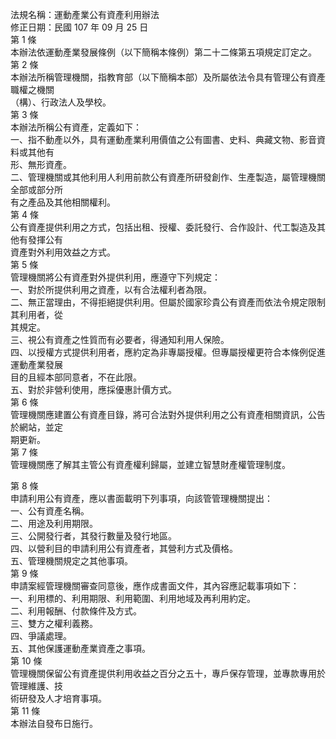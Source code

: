 法規名稱：運動產業公有資產利用辦法  
修正日期：民國 107 年 09 月 25 日  
第 1 條  
本辦法依運動產業發展條例（以下簡稱本條例）第二十二條第五項規定訂定之。  
第 2 條  
本辦法所稱管理機關，指教育部（以下簡稱本部）及所屬依法令具有管理公有資產職權之機關  
（構）、行政法人及學校。  
第 3 條  
本辦法所稱公有資產，定義如下：  
一、指不動產以外，具有運動產業利用價值之公有圖書、史料、典藏文物、影音資料或其他有  
形、無形資產。  
二、管理機關或其他利用人利用前款公有資產所研發創作、生產製造，屬管理機關全部或部分所  
有之產品及其他相關權利。  
第 4 條  
公有資產提供利用之方式，包括出租、授權、委託發行、合作設計、代工製造及其他有發揮公有  
資產對外利用效益之方式。  
第 5 條  
管理機關將公有資產對外提供利用，應遵守下列規定：  
一、對於所提供利用之資產，以有合法權利者為限。  
二、無正當理由，不得拒絕提供利用。但屬於國家珍貴公有資產而依法令規定限制其利用者，從  
其規定。  
三、視公有資產之性質而有必要者，得通知利用人保險。  
四、以授權方式提供利用者，應約定為非專屬授權。但專屬授權更符合本條例促進運動產業發展  
目的且經本部同意者，不在此限。  
五、對於非營利使用，應採優惠計價方式。  
第 6 條  
管理機關應建置公有資產目錄，將可合法對外提供利用之公有資產相關資訊，公告於網站，並定  
期更新。  
第 7 條  
管理機關應了解其主管公有資產權利歸屬，並建立智慧財產權管理制度。  


第 8 條  
申請利用公有資產，應以書面載明下列事項，向該管管理機關提出：  
一、公有資產名稱。  
二、用途及利用期限。  
三、公開發行者，其發行數量及發行地區。  
四、以營利目的申請利用公有資產者，其營利方式及價格。  
五、管理機關規定之其他事項。  
第 9 條  
申請案經管理機關審查同意後，應作成書面文件，其內容應記載事項如下：  
一、利用標的、利用期限、利用範圍、利用地域及再利用約定。  
二、利用報酬、付款條件及方式。  
三、雙方之權利義務。  
四、爭議處理。  
五、其他保護運動產業資產之事項。  
第 10 條  
管理機關保留公有資產提供利用收益之百分之五十，專戶保存管理，並專款專用於管理維護、技  
術研發及人才培育事項。  
第 11 條  
本辦法自發布日施行。  


